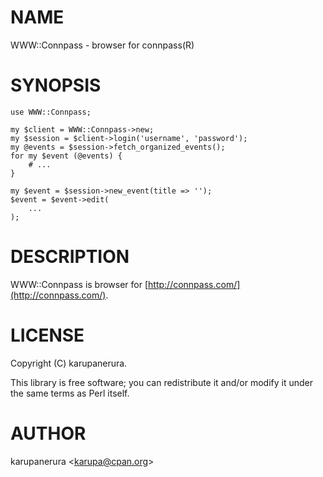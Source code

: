 # NAME

WWW::Connpass - browser for connpass(R)

# SYNOPSIS

    use WWW::Connpass;

    my $client = WWW::Connpass->new;
    my $session = $client->login('username', 'password');
    my @events = $session->fetch_organized_events();
    for my $event (@events) {
        # ...
    }

    my $event = $session->new_event(title => '');
    $event = $event->edit(
        ...
    );

# DESCRIPTION

WWW::Connpass is browser for [http://connpass.com/](http://connpass.com/).

# LICENSE

Copyright (C) karupanerura.

This library is free software; you can redistribute it and/or modify
it under the same terms as Perl itself.

# AUTHOR

karupanerura &lt;karupa@cpan.org>
